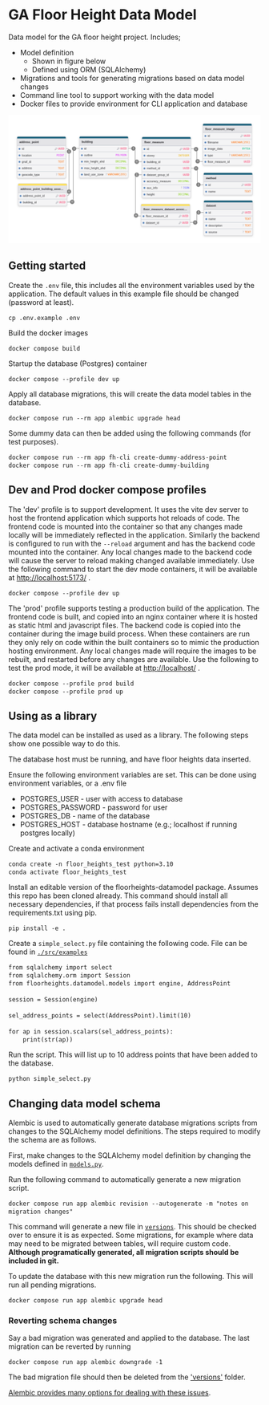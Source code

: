 # GA Floor Height Data Model

Data model for the GA floor height project. Includes;

- Model definition
  - Shown in figure below
  - Defined using ORM (SQLAlchemy)
- Migrations and tools for generating migrations based on data model changes
- Command line tool to support working with the data model
- Docker files to provide environment for CLI application and database

![Floor Heights data model schema diagram](./docs/floorheights_schema.png)

## Getting started

Create the `.env` file, this includes all the environment variables used by the application. The default values in this example file should be changed (password at least).

    cp .env.example .env

Build the docker images

    docker compose build

Startup the database (Postgres) container

    docker compose --profile dev up

Apply all database migrations, this will create the data model tables in the database.

    docker compose run --rm app alembic upgrade head

Some dummy data can then be added using the following commands (for test purposes).

    docker compose run --rm app fh-cli create-dummy-address-point
    docker compose run --rm app fh-cli create-dummy-building

## Dev and Prod docker compose profiles

The 'dev' profile is to support development. It uses the vite dev server to host the frontend application which supports hot reloads of code. The frontend code is mounted into the container so that any changes made locally will be immediately reflected in the application. Similarly the backend is configured to run with the `--reload` argument and has the backend code mounted into the container. Any local changes made to the backend code will cause the server to reload making changed available immediately. Use the following command to start the dev mode containers, it will be available at [http://localhost:5173/](http://localhost:5173/) .

    docker compose --profile dev up

The 'prod' profile supports testing a production build of the application. The frontend code is built, and copied into an nginx container where it is hosted as static html and javascript files. The backend code is copied into the container during the image build process. When these containers are run they only rely on code within the built containers so to mimic the production hosting environment. Any local changes made will require the images to be rebuilt, and restarted before any changes are available. Use the following to test the prod mode, it will be available at [http://localhost/](http://localhost/) .

    docker compose --profile prod build
    docker compose --profile prod up

## Using as a library

The data model can be installed as used as a library. The following steps show one possible way to do this.

The database host must be running, and have floor heights data inserted.

Ensure the following environment variables are set. This can be done using environment variables, or a .env file

- POSTGRES_USER - user with access to database
- POSTGRES_PASSWORD - password for user
- POSTGRES_DB - name of the database
- POSTGRES_HOST - database hostname (e.g.; localhost if running postgres locally)

Create and activate a conda environment

    conda create -n floor_heights_test python=3.10
    conda activate floor_heights_test

Install an editable version of the floorheights-datamodel package. Assumes this repo has been cloned already. This command should install all necessary dependencies, if that process fails install dependencies from the requirements.txt using pip.

    pip install -e .

Create a `simple_select.py` file containing the following code. File can be found in [`./src/examples`](./src/examples/)

    from sqlalchemy import select
    from sqlalchemy.orm import Session
    from floorheights.datamodel.models import engine, AddressPoint

    session = Session(engine)

    sel_address_points = select(AddressPoint).limit(10)

    for ap in session.scalars(sel_address_points):
        print(str(ap))

Run the script. This will list up to 10 address points that have been added to the database.

    python simple_select.py

## Changing data model schema

Alembic is used to automatically generate database migrations scripts from changes
to the SQLAlchemy model definitions. The steps required to modify the schema are as
follows.

First, make changes to the SQLAlchemy model definition by changing the models defined
in [`models.py`](./src/floorheights/datamodel/models.py).

Run the following command to automatically generate a new migration script.

    docker compose run app alembic revision --autogenerate -m "notes on migration changes"

This command will generate a new file in [`versions`](./src/alembic/versions/). This should be
checked over to ensure it is as expected. Some migrations, for example where data may need
to be migrated between tables, will require custom code. **Although
programatically generated, all migration scripts should be included in git.**

To update the database with this new migration run the following. This will run all pending
migrations.

    docker compose run app alembic upgrade head

### Reverting schema changes

Say a bad migration was generated and applied to the database. The last migration can be
reverted by running

    docker compose run app alembic downgrade -1

The bad migration file should then be deleted from the ['versions'](./src/alembic/versions/)
folder.

[Alembic provides many options for dealing with these issues](https://alembic.sqlalchemy.org/).
